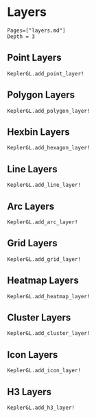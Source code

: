 # Layers

```@contents
Pages=["layers.md"]
Depth = 3
```

## Point Layers

```@docs
KeplerGL.add_point_layer!
```

## Polygon Layers

```@docs
KeplerGL.add_polygon_layer!
```

## Hexbin Layers

```@docs
KeplerGL.add_hexagon_layer!
```

## Line Layers

```@docs
KeplerGL.add_line_layer!
```

## Arc Layers

```@docs
KeplerGL.add_arc_layer!
```

## Grid Layers

```@docs
KeplerGL.add_grid_layer!
```

## Heatmap Layers

```@docs
KeplerGL.add_heatmap_layer!
```

## Cluster Layers

```@docs
KeplerGL.add_cluster_layer!
```

## Icon Layers

```@docs
KeplerGL.add_icon_layer!
```

## H3 Layers

```@docs
KeplerGL.add_h3_layer!
```